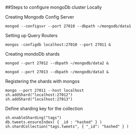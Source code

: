 ##Steps to configure mongoDb cluster Locally

Creating Mongodb Config Server
```
mongod --configsvr --port 27010 --dbpath ~/mongodb/data1
```

Setting up Query Routers
```
mongos -configdb localhost:27010 --port 27011 &
```

Creating mondoDb shards

```
mongod --port 27012 --dbpath ~/mongodb/data2 &

mongod --port 27013 --dbpath ~/mongodb/data3 &
```

Registering the shards with mongos

```
mongo --port 27011 --host localhost
sh.addShard("localhost:27012")
sh.addShard("localhost:27013")
```

Define sharding key for the collection

```
sh.enableSharding("tags")
db.tweets.ensureIndex( { _id : "hashed" } )
sh.shardCollection("tags.tweets", { "_id": "hashed" } )
```
